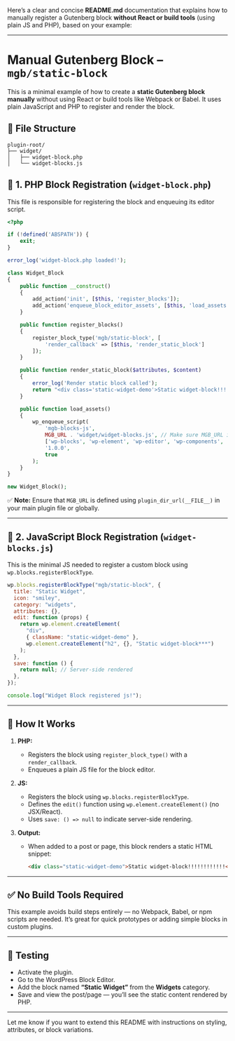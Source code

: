 Here’s a clear and concise **README.md** documentation that explains how to manually register a Gutenberg block **without React or build tools** (using plain JS and PHP), based on your example:

---

# Manual Gutenberg Block – `mgb/static-block`

This is a minimal example of how to create a **static Gutenberg block manually** without using React or build tools like Webpack or Babel. It uses plain JavaScript and PHP to register and render the block.

## 🔧 File Structure

```
plugin-root/
├── widget/
│   ├── widget-block.php
│   └── widget-blocks.js
```

## 📌 1. PHP Block Registration (`widget-block.php`)

This file is responsible for registering the block and enqueuing its editor script.

```php
<?php

if (!defined('ABSPATH')) {
    exit;
}

error_log('widget-block.php loaded!');

class Widget_Block
{
    public function __construct()
    {
        add_action('init', [$this, 'register_blocks']);
        add_action('enqueue_block_editor_assets', [$this, 'load_assets']);
    }

    public function register_blocks()
    {
        register_block_type('mgb/static-block', [
            'render_callback' => [$this, 'render_static_block']
        ]);
    }

    public function render_static_block($attributes, $content)
    {
        error_log('Render static block called');
        return "<div class='static-widget-demo'>Static widget-block!!!!!!!!!!!!</div>";
    }

    public function load_assets()
    {
        wp_enqueue_script(
            'mgb-blocks-js',
            MGB_URL . 'widget/widget-blocks.js', // Make sure MGB_URL is defined
            ['wp-blocks', 'wp-element', 'wp-editor', 'wp-components', 'wp-i18n'],
            '1.0.0',
            true
        );
    }
}

new Widget_Block();
```

✅ **Note:** Ensure that `MGB_URL` is defined using `plugin_dir_url(__FILE__)` in your main plugin file or globally.

---

## 📜 2. JavaScript Block Registration (`widget-blocks.js`)

This is the minimal JS needed to register a custom block using `wp.blocks.registerBlockType`.

```js
wp.blocks.registerBlockType("mgb/static-block", {
  title: "Static Widget",
  icon: "smiley",
  category: "widgets",
  attributes: {},
  edit: function (props) {
    return wp.element.createElement(
      "div",
      { className: "static-widget-demo" },
      wp.element.createElement("h2", {}, "Static widget-block***")
    );
  },
  save: function () {
    return null; // Server-side rendered
  },
});

console.log("Widget Block registered js!");
```

---

## 🧠 How It Works

1. **PHP:**

   - Registers the block using `register_block_type()` with a `render_callback`.
   - Enqueues a plain JS file for the block editor.

2. **JS:**

   - Registers the block using `wp.blocks.registerBlockType`.
   - Defines the `edit()` function using `wp.element.createElement()` (no JSX/React).
   - Uses `save: () => null` to indicate server-side rendering.

3. **Output:**

   - When added to a post or page, this block renders a static HTML snippet:

     ```html
     <div class="static-widget-demo">Static widget-block!!!!!!!!!!!!</div>
     ```

---

## ✅ No Build Tools Required

This example avoids build steps entirely — no Webpack, Babel, or npm scripts are needed. It’s great for quick prototypes or adding simple blocks in custom plugins.

---

## 🧪 Testing

- Activate the plugin.
- Go to the WordPress Block Editor.
- Add the block named **“Static Widget”** from the **Widgets** category.
- Save and view the post/page — you’ll see the static content rendered by PHP.

---

Let me know if you want to extend this README with instructions on styling, attributes, or block variations.
